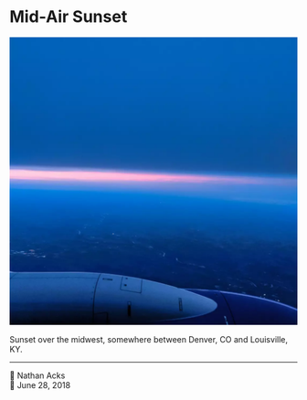 # Mid-Air Sunset

![Sunset over the midwest](assets/a1c494f8ffcab77730e6aed0b038dbc3.webp)

Sunset over the midwest, somewhere between Denver, CO and Louisville, KY.

- - - -

<span aria-hidden="true">👤</span> Nathan Acks  
<span aria-hidden="true">📅</span> June 28, 2018
